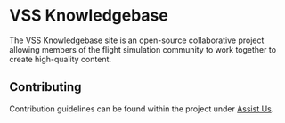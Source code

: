# VSS Knowledgebase

The VSS Knowledgebase site is an open-source collaborative project allowing members of the flight simulation community to work together to create high-quality content.

## Contributing

Contribution guidelines can be found within the project under [Assist Us](). 